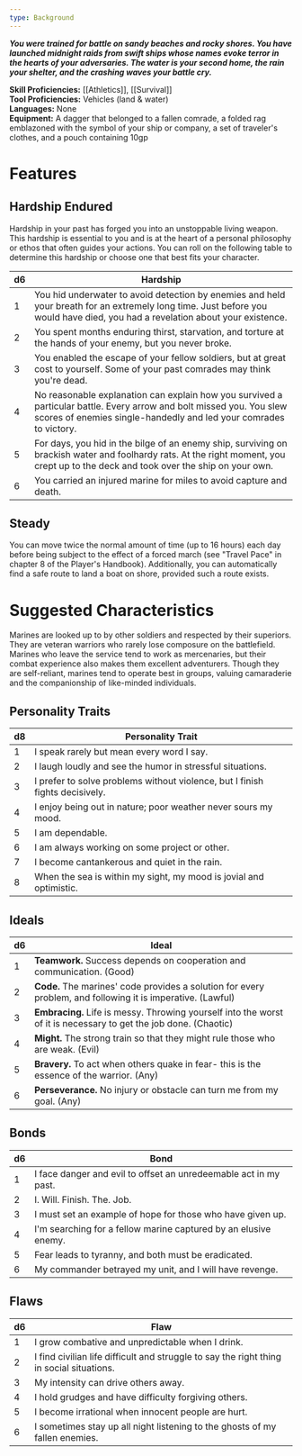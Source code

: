 ```yaml
---
type: Background
---
```

**_You were trained for battle on sandy beaches and rocky shores. You have launched midnight raids from swift ships whose names evoke terror in the hearts of your adversaries. The water is your second home, the rain your shelter, and the crashing waves your battle cry._**

**Skill Proficiencies:** [[Athletics]], [[Survival]]  
**Tool Proficiencies:** Vehicles (land & water)  
**Languages:** None  
**Equipment:** A dagger that belonged to a fallen comrade, a folded rag emblazoned with the symbol of your ship or company, a set of traveler's clothes, and a pouch containing 10gp

# Features

## Hardship Endured

Hardship in your past has forged you into an unstoppable living weapon. This hardship is essential to you and is at the heart of a personal philosophy or ethos that often guides your actions. You can roll on the following table to determine this hardship or choose one that best fits your character.

|d6|Hardship|
|---|---|
|1|You hid underwater to avoid detection by enemies and held your breath for an extremely long time. Just before you would have died, you had a revelation about your existence.|
|2|You spent months enduring thirst, starvation, and torture at the hands of your enemy, but you never broke.|
|3|You enabled the escape of your fellow soldiers, but at great cost to yourself. Some of your past comrades may think you're dead.|
|4|No reasonable explanation can explain how you survived a particular battle. Every arrow and bolt missed you. You slew scores of enemies single-handedly and led your comrades to victory.|
|5|For days, you hid in the bilge of an enemy ship, surviving on brackish water and foolhardy rats. At the right moment, you crept up to the deck and took over the ship on your own.|
|6|You carried an injured marine for miles to avoid capture and death.|

## Steady

You can move twice the normal amount of time (up to 16 hours) each day before being subject to the effect of a forced march (see "Travel Pace" in chapter 8 of the Player's Handbook). Additionally, you can automatically find a safe route to land a boat on shore, provided such a route exists.

# Suggested Characteristics

Marines are looked up to by other soldiers and respected by their superiors. They are veteran warriors who rarely lose composure on the battlefield. Marines who leave the service tend to work as mercenaries, but their combat experience also makes them excellent adventurers. Though they are self-reliant, marines tend to operate best in groups, valuing camaraderie and the companionship of like-minded individuals.

## Personality Traits

|d8|Personality Trait|
|---|---|
|1|I speak rarely but mean every word I say.|
|2|I laugh loudly and see the humor in stressful situations.|
|3|I prefer to solve problems without violence, but I finish fights decisively.|
|4|I enjoy being out in nature; poor weather never sours my mood.|
|5|I am dependable.|
|6|I am always working on some project or other.|
|7|I become cantankerous and quiet in the rain.|
|8|When the sea is within my sight, my mood is jovial and optimistic.|

## Ideals

|d6|Ideal|
|---|---|
|1|**Teamwork.** Success depends on cooperation and communication. (Good)|
|2|**Code.** The marines' code provides a solution for every problem, and following it is imperative. (Lawful)|
|3|**Embracing.** Life is messy. Throwing yourself into the worst of it is necessary to get the job done. (Chaotic)|
|4|**Might.** The strong train so that they might rule those who are weak. (Evil)|
|5|**Bravery.** To act when others quake in fear- this is the essence of the warrior. (Any)|
|6|**Perseverance.** No injury or obstacle can turn me from my goal. (Any)|

## Bonds

|d6|Bond|
|---|---|
|1|I face danger and evil to offset an unredeemable act in my past.|
|2|I. Will. Finish. The. Job.|
|3|I must set an example of hope for those who have given up.|
|4|I'm searching for a fellow marine captured by an elusive enemy.|
|5|Fear leads to tyranny, and both must be eradicated.|
|6|My commander betrayed my unit, and I will have revenge.|

## Flaws

|d6|Flaw|
|---|---|
|1|I grow combative and unpredictable when I drink.|
|2|I find civilian life difficult and struggle to say the right thing in social situations.|
|3|My intensity can drive others away.|
|4|I hold grudges and have difficulty forgiving others.|
|5|I become irrational when innocent people are hurt.|
|6|I sometimes stay up all night listening to the ghosts of my fallen enemies.|